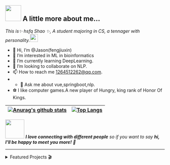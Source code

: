 
<!--![](https://s1.ax1x.com/2022/03/22/qKdz8A.png)-->

## <img src="https://media.giphy.com/media/WUlplcMpOCEmTGBtBW/giphy.gif" width="50"> A little more about me...  

<p><em>This is✨ hsfq Shao ✨, A student majoring in CS, a tennager with personality.<img src="https://media.giphy.com/media/VgCDAzcKvsR6OM0uWg/giphy.gif" width="25"> 
</em></p>

<!--
**J1aM1ng/J1aM1ng** is a ✨ _special_ ✨ repository because its `README.md` (this file) appears on your GitHub profile.

Here are some ideas to get you started:

- 🔭 I’m currently working on ...
- 🌱 I’m currently learning ...
- 👯 I’m looking to collaborate on ...
- 🤔 I’m looking for help with ...
- 💬 Ask me about ...
- 📫 How to reach me: ...
- 😄 Pronouns: ...
- ⚡ Fun fact: ...
  -->
- 👋 Hi, I’m @Jason(fengjiuxin)
- 👀 I’m interested in ML in bioinformatics
- 🌱 I’m currently learning DeepLearning.
- 💞️ I’m looking to collaborate on NLP.
- 📫 How to reach me 1264512262@qq.com.
- - 💬 Ask me about vue,springboot,nlp.
- ⚽️ I like computer games.A new player of Hungry, king rank of Honor Of Kings.


| [![Anurag's github stats](https://github-readme-stats.vercel.app/api?username=Jasonfengjx)](https://github.com/anuraghazra/github-readme-stats) | [![Top Langs](https://github-readme-stats.vercel.app/api/top-langs/?username=Jasonfengjx&hide=c,assembly,logos,makefile,VHDL,cmake&layout=compact)](https://github.com/anuraghazra/github-readme-stats) |
| ------------------------------------------------------------ | ------------------------------------------------------------ |

<img src="https://media.giphy.com/media/LnQjpWaON8nhr21vNW/giphy.gif" width="60"> <em><b>I love connecting with different people</b> so if you want to say <b>hi, I'll be happy to meet you more!</b> 🤗</em>

------



<details>
<summary>Featured Projects 🎬</summary>




</details>
